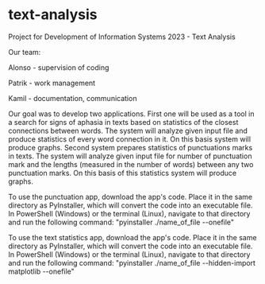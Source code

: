 # text-analysis
Project for Development of Information Systems 2023 - Text Analysis

Our team:

Alonso - supervision of coding

Patrik - work management

Kamil - documentation, communication

Our goal was to develop two applications. First one will be used as a tool in a search for signs of aphasia in texts based on statistics of the closest connections between words. The system will analyze given input file and produce statistics of every word connection in it. On this basis system will produce graphs. 
Second system prepares statistics of punctuations marks in texts. The system will analyze given input file for number of punctuation mark and the lengths (measured in the number of words) between any two punctuation marks. On this basis of this statistics system will produce graphs.

To use the punctuation app, download the app's code. Place it in the same directory as PyInstaller, which will convert the code into an executable file. In PowerShell (Windows) or the terminal (Linux), navigate to that directory and run the following command: "pyinstaller ./name_of_file --onefile"

To use the text statistics app, download the app's code. Place it in the same directory as PyInstaller, which will convert the code into an executable file. In PowerShell (Windows) or the terminal (Linux), navigate to that directory and run the following command: "pyinstaller ./name_of_file --hidden-import matplotlib --onefile"

